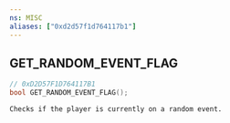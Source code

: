 ```yaml
---
ns: MISC
aliases: ["0xd2d57f1d764117b1"]
---
```

## GET_RANDOM_EVENT_FLAG

```c
// 0xD2D57F1D764117B1
bool GET_RANDOM_EVENT_FLAG();
```

```
Checks if the player is currently on a random event.
```
